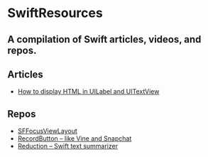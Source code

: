 # SwiftResources
A compilation of Swift articles, videos, and repos.
---

## Articles
- [How to display HTML in UILabel and UITextView](https://sarunw.com/posts/how-to-display-html-in-uilabel-and-uitextview/)

## Repos
- [SFFocusViewLayout](https://github.com/fdzsergio/SFFocusViewLayout)
- [RecordButton – like Vine and Snapchat](https://github.com/samuelbeek/RecordButton)
- [Reduction – Swift text summarizer](https://github.com/fdzsergio/Reductio)

